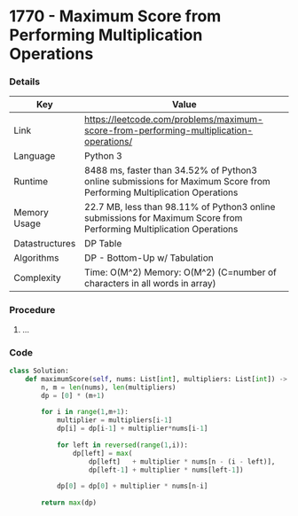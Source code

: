 # 1770 - Maximum Score from Performing Multiplication Operations

### Details

| Key | Value |
| --- | ----- |
| Link | https://leetcode.com/problems/maximum-score-from-performing-multiplication-operations/
| Language | Python 3
| Runtime | 8488 ms, faster than 34.52% of Python3 online submissions for Maximum Score from Performing Multiplication Operations
| Memory Usage | 22.7 MB, less than 98.11% of Python3 online submissions for Maximum Score from Performing Multiplication Operations
| Datastructures | DP Table
| Algorithms | DP - Bottom-Up w/ Tabulation
| Complexity | Time: O(M^2) Memory: O(M^2) (C=number of characters in all words in array)

### Procedure

1. ...

### Code

```python
class Solution:
    def maximumScore(self, nums: List[int], multipliers: List[int]) -> int:
        n, m = len(nums), len(multipliers)
        dp = [0] * (m+1)
        
        for i in range(1,m+1):
            multiplier = multipliers[i-1]
            dp[i] = dp[i-1] + multiplier*nums[i-1]
            
            for left in reversed(range(1,i)):
                dp[left] = max(
                    dp[left]   + multiplier * nums[n - (i - left)],
                    dp[left-1] + multiplier * nums[left-1])
            
            dp[0] = dp[0] + multiplier * nums[n-i]
        
        return max(dp)
```
